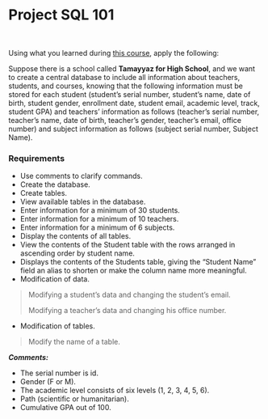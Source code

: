 # Project SQL 101

<br>

Using what you learned during [this course](https://satr.codes/courses/8194df0c-6b14-4863-94e1-585a66aa3aa3/view), apply the following: 

Suppose there is a school called **Tamayyaz for High School**, and we want to create a central database to include all information about teachers, students, and courses, knowing that the following information must be stored for each student (student’s serial number, student’s name, date of birth, student gender, enrollment date, student email, academic level, track, student GPA) and teachers’ information as follows (teacher’s serial number, teacher’s name, date of birth, teacher’s gender, teacher’s email, office number) and subject information as follows (subject serial number, Subject Name).
<br>

### Requirements

* Use comments to clarify commands.
* Create the database.
* Create tables. 
* View available tables in the database.
* Enter information for a minimum of 30 students.
* Enter information for a minimum of 10 teachers. 
* Enter information for a minimum of 6 subjects. 
* Display the contents of all tables.
* View the contents of the Student table with the rows arranged in ascending order by student name. 
* Displays the contents of the Students table, giving the “Student Name” field an alias to shorten or make the column name more meaningful.
* Modification of data.
> Modifying a student’s data and changing the student’s email.
> 
> Modifying a teacher’s data and changing his office number.
* Modification of tables.
> Modify the name of a table. 


***Comments:***

* The serial number is id. 
* Gender (F or M). 
* The academic level consists of six levels (1, 2, 3, 4, 5, 6).
* Path (scientific or humanitarian).
* Cumulative GPA out of 100. 
